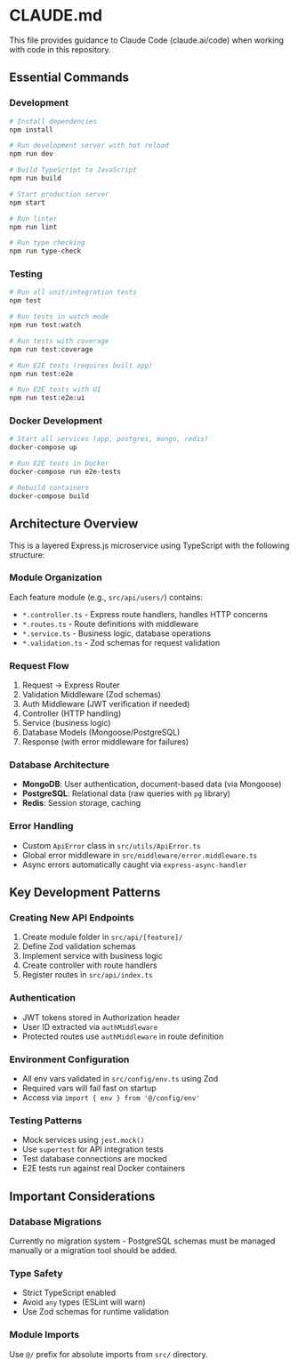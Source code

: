 # CLAUDE.md

This file provides guidance to Claude Code (claude.ai/code) when working with code in this repository.

## Essential Commands

### Development
```bash
# Install dependencies
npm install

# Run development server with hot reload
npm run dev

# Build TypeScript to JavaScript
npm run build

# Start production server
npm start

# Run linter
npm run lint

# Run type checking
npm run type-check
```

### Testing
```bash
# Run all unit/integration tests
npm test

# Run tests in watch mode
npm run test:watch

# Run tests with coverage
npm run test:coverage

# Run E2E tests (requires built app)
npm run test:e2e

# Run E2E tests with UI
npm run test:e2e:ui
```

### Docker Development
```bash
# Start all services (app, postgres, mongo, redis)
docker-compose up

# Run E2E tests in Docker
docker-compose run e2e-tests

# Rebuild containers
docker-compose build
```

## Architecture Overview

This is a layered Express.js microservice using TypeScript with the following structure:

### Module Organization
Each feature module (e.g., `src/api/users/`) contains:
- `*.controller.ts` - Express route handlers, handles HTTP concerns
- `*.routes.ts` - Route definitions with middleware
- `*.service.ts` - Business logic, database operations
- `*.validation.ts` - Zod schemas for request validation

### Request Flow
1. Request → Express Router
2. Validation Middleware (Zod schemas)
3. Auth Middleware (JWT verification if needed)
4. Controller (HTTP handling)
5. Service (business logic)
6. Database Models (Mongoose/PostgreSQL)
7. Response (with error middleware for failures)

### Database Architecture
- **MongoDB**: User authentication, document-based data (via Mongoose)
- **PostgreSQL**: Relational data (raw queries with `pg` library)
- **Redis**: Session storage, caching

### Error Handling
- Custom `ApiError` class in `src/utils/ApiError.ts`
- Global error middleware in `src/middleware/error.middleware.ts`
- Async errors automatically caught via `express-async-handler`

## Key Development Patterns

### Creating New API Endpoints
1. Create module folder in `src/api/[feature]/`
2. Define Zod validation schemas
3. Implement service with business logic
4. Create controller with route handlers
5. Register routes in `src/api/index.ts`

### Authentication
- JWT tokens stored in Authorization header
- User ID extracted via `authMiddleware`
- Protected routes use `authMiddleware` in route definition

### Environment Configuration
- All env vars validated in `src/config/env.ts` using Zod
- Required vars will fail fast on startup
- Access via `import { env } from '@/config/env'`

### Testing Patterns
- Mock services using `jest.mock()`
- Use `supertest` for API integration tests
- Test database connections are mocked
- E2E tests run against real Docker containers

## Important Considerations

### Database Migrations
Currently no migration system - PostgreSQL schemas must be managed manually or a migration tool should be added.

### Type Safety
- Strict TypeScript enabled
- Avoid `any` types (ESLint will warn)
- Use Zod schemas for runtime validation

### Module Imports
Use `@/` prefix for absolute imports from `src/` directory.